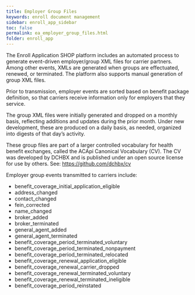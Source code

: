 ```yaml
---
title: Employer Group Files
keywords: enroll document management
sidebar: enroll_app_sidebar
toc: false
permalink: ea_employer_group_files.html
folder: enroll_app
---
```

The Enroll Application SHOP platform includes an automated process to generate event-driven employer/group XML files for carrier partners. Among other events, XMLs are generated when groups are effectuated, renewed, or terminated. The platform also supports manual generation of group XML files. 

Prior to transmission, employer events are sorted based on benefit package definition, so that carriers receive information only for employers that they service. 

The group XML files were initially generated and dropped on a monthly basis, reflecting additions and updates during the prior month.  Under new development, these are produced on a daily basis, as needed, organized into digests of that day’s activity.  

These group files are part of a larger controlled vocabulary for health benefit exchanges, called the ACApi Canonical Vocabulary (CV).  The CV was developed by DCHBX and is published under an open source license for use by others.  See: https://github.com/dchbx/cv

Employer group events transmitted to carriers include:

* benefit_coverage_initial_application_eligible
* address_changed
* contact_changed
* fein_corrected
* name_changed
* broker_added
* broker_terminated
* general_agent_added
* general_agent_terminated
* benefit_coverage_period_terminated_voluntary
* benefit_coverage_period_terminated_nonpayment
* benefit_coverage_period_terminated_relocated
* benefit_coverage_renewal_application_eligible
* benefit_coverage_renewal_carrier_dropped
* benefit_coverage_renewal_terminated_voluntary
* benefit_coverage_renewal_terminated_ineligible
* benefit_coverage_period_reinstated

